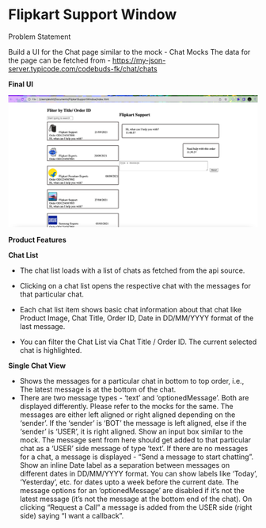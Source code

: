 # Flipkart Support Window
Problem Statement

Build a UI for the Chat page similar to the mock - Chat Mocks
The data for the page can be fetched from - 
https://my-json-server.typicode.com/codebuds-fk/chat/chats

**Final UI**

![Alt text](assets/finalUI.png "Title")

**Product Features**

**Chat List**

* The chat list loads with a list of chats as fetched from the api source.

* Clicking on a chat list opens the respective chat with the messages for that particular chat.

* Each chat list item shows basic chat information about that chat like Product Image, Chat Title, Order ID, Date in DD/MM/YYYY format of the last message.

* You can filter the Chat List via Chat Title / Order ID. The current selected chat is highlighted.

**Single Chat View**

* Shows the messages for a particular chat in bottom to top order, i.e., The latest message is at the bottom of the chat.
* There are two message types - ‘text’ and ‘optionedMessage’. Both are displayed differently. Please refer to the mocks for the same.
The messages are either left aligned or right aligned depending on the ‘sender’. If the ‘sender’ is ‘BOT’ the message is left aligned, else if the ‘sender’ is ‘USER’, it is right aligned.
Show an input box similar to the mock. The message sent from here should get added to that particular chat as a ‘USER’ side message of type ‘text’.
If there are no messages for a chat, a message is displayed - “Send a message to start chatting”.
Show an inline Date label as a separation between messages on different dates in DD/MM/YYYY format. You can show labels like ‘Today’, ‘Yesterday’, etc. for dates upto a week before the current date.
The message options for an ‘optionedMessage’ are disabled if it’s not the latest message (it’s not the message at the bottom end of the chat).
On clicking “Request a Call” a message is added from the USER side (right side) saying “I want a callback”.








